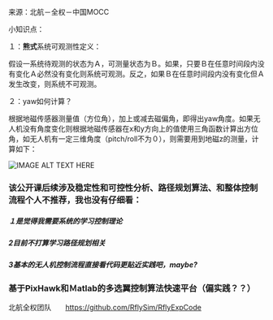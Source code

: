 来源：北航－全权－中国MOCC

小知识点：

１：**熊式**系统可观测性定义：

假设一系统待观测的状态为Ａ，可测量状态为Ｂ。如果，只要Ｂ在任意时间段内没有变化Ａ必然没有变化则系统可观测。反之，如果Ｂ在任意时间段内没有变化但Ａ发生改变，则系统不可观测。

２：yaw如何计算？

根据地磁传感器测量值（方位角），加上或减去磁偏角，即得出yaw角度。如果无人机没有角度变化则根据地磁传感器在x和y方向上的值使用三角函数计算出方位角，如无人机有一定三维角度（pitch/roll不为０），则需要用到地磁z的测量，计算如下：

![IMAGE ALT TEXT HERE](https://github.com/xdwgood/Navigation-and-control/blob/xdwgood-patch-1/190.png)

### 该公开课后续涉及稳定性和可控性分析、路径规划算法、和整体控制流程个人不推荐，我也没有仔细看：

##### １是觉得我需要系统的学习控制理论

##### 2目前不打算学习路径规划相关

##### 3基本的无人机控制流程直接看代码更贴近实践吧，maybe?


### 基于PixHawk和Ｍatlab的多选翼控制算法快速平台（偏实践？？）
北航全权团队　　https://github.com/RflySim/RflyExpCode


